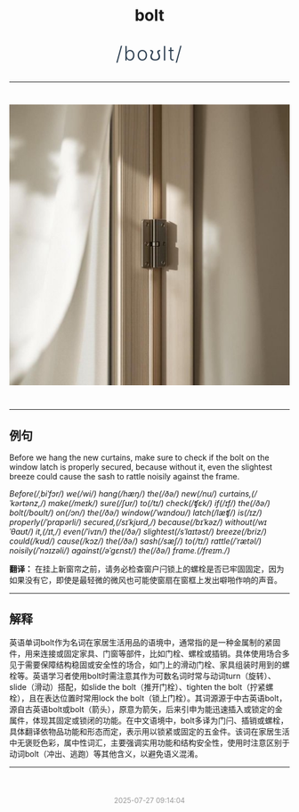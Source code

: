 <div align="center">

# bolt

<div style="margin: 30px 0;">
<h1 style="font-size: 2.5em; font-weight: 300; letter-spacing: 2px; margin: 0; color: #2c3e50;">
/boʊlt/
</h1>
</div>

</div>

---

<div align="center" style="margin: 40px 0;">

![bolt](images/bolt.png)

</div>

---

## 例句

Before we hang the new curtains, make sure to check if the bolt on the window latch is properly secured, because without it, even the slightest breeze could cause the sash to rattle noisily against the frame.

*Before(/ˌbiˈfɔr/) we(/wi/) hang(/hæŋ/) the(/ðə/) new(/nu/) curtains,(/ˈkərtənz,/) make(/meɪk/) sure(/ʃʊr/) to(/tɪ/) check(/ʧɛk/) if(/ɪf/) the(/ðə/) bolt(/boʊlt/) on(/ɔn/) the(/ðə/) window(/ˈwɪndoʊ/) latch(/læʧ/) is(/ɪz/) properly(/ˈprɑpərli/) secured,(/sɪˈkjʊrd,/) because(/bɪˈkəz/) without(/wɪˈθaʊt/) it,(/ɪt,/) even(/ˈivɪn/) the(/ðə/) slightest(/sˈlaɪtəst/) breeze(/briz/) could(/kʊd/) cause(/kɔz/) the(/ðə/) sash(/sæʃ/) to(/tɪ/) rattle(/ˈrætəl/) noisily(/ˈnɔɪzəli/) against(/əˈgɛnst/) the(/ðə/) frame.(/freɪm./)*

**翻译：** 在挂上新窗帘之前，请务必检查窗户闩锁上的螺栓是否已牢固固定，因为如果没有它，即使是最轻微的微风也可能使窗扇在窗框上发出噼啪作响的声音。

---

## 解释

英语单词bolt作为名词在家居生活用品的语境中，通常指的是一种金属制的紧固件，用来连接或固定家具、门窗等部件，比如门栓、螺栓或插销。具体使用场合多见于需要保障结构稳固或安全性的场合，如门上的滑动门栓、家具组装时用到的螺栓等。英语学习者使用bolt时需注意其作为可数名词时常与动词turn（旋转）、slide（滑动）搭配，如slide the bolt（推开门栓）、tighten the bolt（拧紧螺栓），且在表达位置时常用lock the bolt（锁上门栓）。其词源源于中古英语bolt，源自古英语bolt或bolt（箭头），原意为箭矢，后来引申为能迅速插入或锁定的金属件，体现其固定或锁闭的功能。在中文语境中，bolt多译为门闩、插销或螺栓，具体翻译依物品功能和形态而定，表示用以锁紧或固定的五金件。该词在家居生活中无褒贬色彩，属中性词汇，主要强调实用功能和结构安全性，使用时注意区别于动词bolt（冲出、逃跑）等其他含义，以避免语义混淆。


---

<div align="center" style="margin-top: 50px;">
<small style="color: #999; font-size: 0.9em;">2025-07-27 09:14:04</small>
</div>

